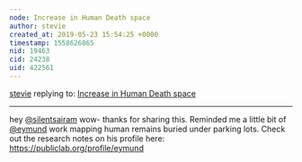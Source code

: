```yaml
---
node: Increase in Human Death space
author: stevie
created_at: 2019-05-23 15:54:25 +0000
timestamp: 1558626865
nid: 19463
cid: 24238
uid: 422561
---
```




[stevie](../profile/stevie) replying to: [Increase in Human Death space](../notes/silentsairam/05-20-2019/increase-in-human-death-space)

----
 hey [@silentsairam](/profile/silentsairam) wow- thanks for sharing this. Reminded me a little bit of [@eymund](/profile/eymund) work mapping human remains buried under parking lots. Check out the research notes on his profile here: https://publiclab.org/profile/eymund